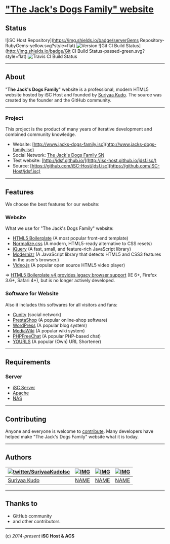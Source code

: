 ["The Jack's Dogs Family" website](http://www.jacks-dogs-family.isc/)
====

## Status
![iSC Host Repository](https://img.shields.io/badge/serverGems Repository-RubyGems-yellow.svg?style=flat) ![Version](https://img.shields.io/badge/Version-1.0-blue.svg?style=flat) ![Git CI Build Status](http://img.shields.io/badge/Git CI Build Status-passed-green.svg?style=flat) ![Travis CI Build Status](http://img.shields.io/travis/iSC-Host/jdsf.isc.svg?style=flat)

[gem]: https://servergems.org/gems/RubyGems
[travis]: http://travis-ci.org/serverGems/RubyGems

----

## About

"**The Jack's Dogs Family**" website is a professional, modern HTML5 website hosted by iSC Host
and founded by [Suriyaa Kudo](https://bit.ly/Suriyaa).
The source was created by the founder and the GitHub community.

----

### Project
This project is the product of many years of iterative development and combined
community knowledge.

* Website: [http://www.jacks-dogs-family.isc](http://www.jacks-dogs-family.isc)
* Social Network: [The Jack's Dogs Family SN](http://www.jacks-dogs-family.isc/sn)
* Test website: [http://jdsf.github.io/](http://isc-host.github.io/jdsf.isc/)
* Source: [https://github.com/iSC-Host/jdsf.isc](https://github.com/iSC-Host/jdsf.isc)

----

## Features

We choose the best features for our website:

### Website

What we use for "The Jack's Dogs Family" website:
* [HTML5 Boilerplate](http://html5boilerplate.com/) (A most popular front-end template)
* [Normalize.css](http://necolas.github.com/normalize.css/) (A modern, HTML5-ready
alternative to CSS resets)
* [jQuery](http://jquery.com/) (A fast, small, and feature-rich JavaScript library)
* [Modernizr](http://modernizr.com/) (A JavaScript library that detects HTML5 and CSS3
features in the user’s browser.)
* [Video.js](http://www.videojs.com/) (A popular open source HTML5 video player)

=> [HTML5 Boilerplate v4 provides legacy browser
support](https://github.com/h5bp/html5-boilerplate/tree/v4) (IE 6+, Firefox
3.6+, Safari 4+), but is no longer actively developed.

### Software for Website

Also it includes this softwares for all visitors and fans:
* [Cunity](http://cunity.net/) (social network)
* [PrestaShop](http://www.prestashop.com) (A popular online-shop software)
* [WordPress](http://wordpress.org/) (A popular blog system)
* [MediaWiki](http://mediawiki.org/) (A popular wiki system)
* [PHPFreeChat](http://www.phpfreechat.net/) (A popular PHP-based chat)
* [YOURLS](http://yourls.org/) (A popular (Own) URL Shortener)

----

## Requirements

### Server
* [iSC Server](http://server.isc)
* [Apache](https://httpd.apache.org/)
* [NAS](http://www.freenas.org/)

----

## Contributing

Anyone and everyone is welcome to [contribute](CONTRIBUTING.md).
Many developers have helped make "The Jack's Dogs Family" website what it is today.

----

## Authors
| [![twitter/SuriyaaKudoIsc](https://secure.gravatar.com/avatar/fdf96ca751e2e9d247b77d95e6f70da9?s=64)](https://twitter.com/SuriyaaKudoIsc "Follow @SuriyaaKudoIsc on Twitter") | [![IMG](LINK)](LINK "MESSAGE") | [![IMG](LINK)](LINK "MESSAGE") | [![IMG](LINK)](LINK "MESSAGE") |
|---|---|---|---|
| [Suriyaa Kudo](http://suriyaakudo.bplaced.net/) | [NAME](HOMEPAGE) | [NAME](HOMEPAGE) | [NAME](HOMEPAGE) |

----

## Thanks to
* GitHub community
* and other contributors

----
(c) *2014-present* **iSC Host & ACS**
